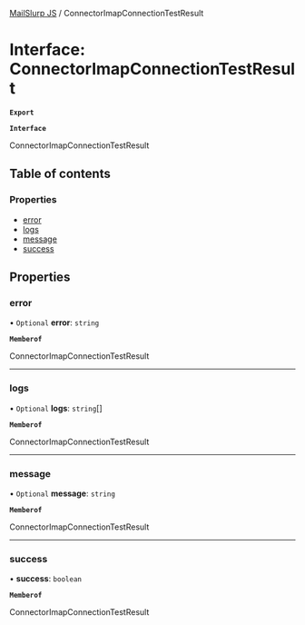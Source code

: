[MailSlurp JS](../README.md) / ConnectorImapConnectionTestResult

# Interface: ConnectorImapConnectionTestResult

**`Export`**

**`Interface`**

ConnectorImapConnectionTestResult

## Table of contents

### Properties

- [error](ConnectorImapConnectionTestResult.md#error)
- [logs](ConnectorImapConnectionTestResult.md#logs)
- [message](ConnectorImapConnectionTestResult.md#message)
- [success](ConnectorImapConnectionTestResult.md#success)

## Properties

### error

• `Optional` **error**: `string`

**`Memberof`**

ConnectorImapConnectionTestResult

___

### logs

• `Optional` **logs**: `string`[]

**`Memberof`**

ConnectorImapConnectionTestResult

___

### message

• `Optional` **message**: `string`

**`Memberof`**

ConnectorImapConnectionTestResult

___

### success

• **success**: `boolean`

**`Memberof`**

ConnectorImapConnectionTestResult
